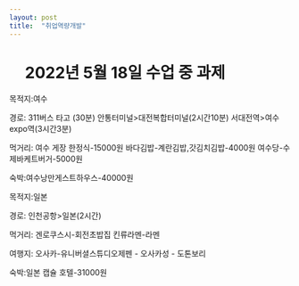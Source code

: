 ```yaml
---
layout: post
title:  "취업역량개발"
---
```


#  2022년 5월 18일 수업 중 과제

목적지:여수

경로:
311버스 타고 (30분)
안통터미널>대전복합터미널(2시간10분)
서대전역>여수expo역(3시간3분)

먹거리:
여수 게장 한정식-15000원
바다김밥-계란김밥,갓김치김밥-4000원
여수당-수제바케트버거-5000원

숙박:여수낭만게스트하우스-40000원

목적지:일본


경로:
인천공항>일본(2시간)

먹거리:
겐로쿠스시-회전초밥집
킨류라멘-라멘

여행지:
오사카-유니버셜스튜디오제펜
     - 오사카성
     - 도톤보리
     
숙박:일본 캡슐 호텔-31000원
